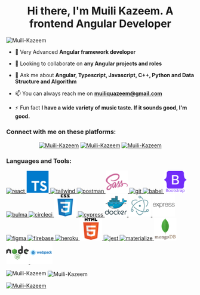 <h1 align="center">Hi there, I'm Muili Kazeem. A frontend Angular Developer</h1>
<p align="left"> <img src="https://komarev.com/ghpvc/?username=Muili-Kazeem&label=Profile%20views&color=0e75b6&style=flat" alt="Muili-Kazeem" /> </p>

- 🌱 Very Advanced **Angular framework developer**

- 👯 Looking to collaborate on **any Angular projects and roles**

- 💬 Ask me about **Angular, Typescript, Javascript, C++, Python and Data Structure and Algorithm**

- 📫 You can always reach me on **muiliquazeem@gmail.com**

<!-- - 📄 Know about my experiences [https://docs.google.com/document/d/1FJh0Pb7lVs23hKnexaKPyjXhN5eGODlkx1N5FwLcxV0/edit?usp=sharing](https://docs.google.com/document/d/1FJh0Pb7lVs23hKnexaKPyjXhN5eGODlkx1N5FwLcxV0/edit?usp=sharing) -->

- ⚡ Fun fact **I have a wide variety of music taste. If it sounds good, I'm good.**

<h3 align="left">Connect with me on these platforms:</h3>
<p align="center">
<a href="https://twitter.com/MuiliKazeem1" target="__blank"><img align="center" src="https://raw.githubusercontent.com/rahuldkjain/github-profile-readme-generator/master/src/images/icons/Social/twitter.svg" alt="Muili-Kazeem" height="50" width="50" /></a>
<a href="https://www.linkedin.com/in/muili-kazeem-5548491a6/" target="__blank"><img align="center" src="https://raw.githubusercontent.com/rahuldkjain/github-profile-readme-generator/master/src/images/icons/Social/linked-in-alt.svg" alt="Muili-Kazeem" height="50" width="50" /></a>
<a href="https://m.facebook.com/khazeem.muili" target="__blank"><img align="center" src="https://raw.githubusercontent.com/rahuldkjain/github-profile-readme-generator/master/src/images/icons/Social/facebook.svg" alt="Muili-Kazeem" height="50" width="50" /></a>
<!-- <a href="https://instagram.com/0tuedon" target="__blank"><img align="center" src="https://raw.githubusercontent.com/rahuldkjain/github-profile-readme-generator/master/src/images/icons/Social/instagram.svg" alt="0tuedon" height="50" width="50" /></a> -->
<!-- <a href="https://medium.com/@tuedontuoyo" target="__blank"><img align="center" src="https://raw.githubusercontent.com/rahuldkjain/github-profile-readme-generator/master/src/images/icons/Social/medium.svg" alt="@tuedontuoyo" height="50" width="50" /></a> -->
</p>

<h3 align="left">Languages and Tools:</h3>

<p align="left">
<a href="https://angular.io/" target="__blank" rel="noreferrer"> <img src="https://cdn.jsdelivr.net/gh/devicons/devicon@latest/icons/angular/angular-original-wordmark.svg" alt="react" width="120" height="60"/> </a> 
<a href="https://www.typescriptlang.org/" target="__blank" rel="noreferrer"> <img src="https://raw.githubusercontent.com/devicons/devicon/master/icons/typescript/typescript-original.svg" alt="typescript" width="60" height="60"/> </a> 
<a href="https://tailwindcss.com/" target="__blank" rel="noreferrer"> <img src="https://www.vectorlogo.zone/logos/tailwindcss/tailwindcss-icon.svg" alt="tailwind" width="60" height="60"/> </a>
<a href="https://postman.com" target="__blank" rel="noreferrer"> <img src="https://www.vectorlogo.zone/logos/getpostman/getpostman-icon.svg" alt="postman" width="60" height="60"/> </a> 
<a href="https://sass-lang.com" target="__blank" rel="noreferrer"> <img src="https://raw.githubusercontent.com/devicons/devicon/master/icons/sass/sass-original.svg" alt="sass" width="60" height="60"/> </a> 
<a href="https://git-scm.com/" target="__blank" rel="noreferrer"> <img src="https://www.vectorlogo.zone/logos/git-scm/git-scm-icon.svg" alt="git" width="60" height="60"/> </a> 
<a href="https://babeljs.io/" target="__blank" rel="noreferrer"> <img src="https://www.vectorlogo.zone/logos/babeljs/babeljs-icon.svg" alt="babel" width="60" height="60"/> </a>
<a href="https://getbootstrap.com" target="__blank" rel="noreferrer"> <img src="https://raw.githubusercontent.com/devicons/devicon/master/icons/bootstrap/bootstrap-plain-wordmark.svg" alt="bootstrap" width="60" height="60"/> </a> 
<a href="https://bulma.io/" target="__blank" rel="noreferrer"> <img src="https://raw.githubusercontent.com/gilbarbara/logos/804dc257b59e144eaca5bc6ffd16949752c6f789/logos/bulma.svg" alt="bulma" width="60" height="60"/> </a> 
<a href="https://circleci.com" target="__blank" rel="noreferrer"> <img src="https://www.vectorlogo.zone/logos/circleci/circleci-icon.svg" alt="circleci" width="60" height="60"/> </a> 
<a href="https://www.w3schools.com/css/" target="__blank" rel="noreferrer"> <img src="https://raw.githubusercontent.com/devicons/devicon/master/icons/css3/css3-original-wordmark.svg" alt="css3" width="60" height="60"/> </a> 
<a href="https://www.cypress.io" target="__blank" rel="noreferrer"> <img src="https://raw.githubusercontent.com/simple-icons/simple-icons/6e46ec1fc23b60c8fd0d2f2ff46db82e16dbd75f/icons/cypress.svg" alt="cypress" width="60" height="60"/> </a> 
<a href="https://www.docker.com/" target="__blank" rel="noreferrer"> <img src="https://raw.githubusercontent.com/devicons/devicon/master/icons/docker/docker-original-wordmark.svg" alt="docker" width="60" height="60"/> </a> 
<a href="https://www.electronjs.org" target="__blank" rel="noreferrer"> <img src="https://raw.githubusercontent.com/devicons/devicon/master/icons/electron/electron-original.svg" alt="electron" width="60" height="60"/> </a> 
<a href="https://expressjs.com" target="__blank" rel="noreferrer"> <img src="https://raw.githubusercontent.com/devicons/devicon/master/icons/express/express-original-wordmark.svg" alt="express" width="60" height="60"/> </a> 
<a href="https://www.figma.com/" target="__blank" rel="noreferrer"> <img src="https://www.vectorlogo.zone/logos/figma/figma-icon.svg" alt="figma" width="60" height="60"/> </a> 
<a href="https://firebase.google.com/" target="__blank" rel="noreferrer"> <img src="https://www.vectorlogo.zone/logos/firebase/firebase-icon.svg" alt="firebase" width="60" height="60"/> </a> 
<a href="https://heroku.com" target="__blank" rel="noreferrer"> <img src="https://www.vectorlogo.zone/logos/heroku/heroku-icon.svg" alt="heroku" width="60" height="60"/> </a> 
<a href="https://www.w3.org/html/" target="__blank" rel="noreferrer"> <img src="https://raw.githubusercontent.com/devicons/devicon/master/icons/html5/html5-original-wordmark.svg" alt="html5" width="60" height="60"/> </a> 
<a href="https://jestjs.io" target="__blank" rel="noreferrer"> <img src="https://www.vectorlogo.zone/logos/jestjsio/jestjsio-icon.svg" alt="jest" width="60" height="60"/> </a> 
<a href="https://materializecss.com/" target="__blank" rel="noreferrer"> <img src="https://raw.githubusercontent.com/prplx/svg-logos/5585531d45d294869c4eaab4d7cf2e9c167710a9/svg/materialize.svg" alt="materialize" width="60" height="60"/> </a> 
<a href="https://www.mongodb.com/" target="_b_lank" rel="noreferrer"> <img src="https://raw.githubusercontent.com/devicons/devicon/master/icons/mongodb/mongodb-original-wordmark.svg" alt="mongodb" width="60" height="60"/> </a>
<a href="https://nodejs.org" target="__blank" rel="noreferrer"> <img src="https://raw.githubusercontent.com/devicons/devicon/master/icons/nodejs/nodejs-original-wordmark.svg" alt="nodejs" width="60" height="60"/> </a>
<a href="https://webpack.js.org" target="__blank" rel="noreferrer"> <img src="https://raw.githubusercontent.com/devicons/devicon/d00d0969292a6569d45b06d3f350f463a0107b0d/icons/webpack/webpack-original-wordmark.svg" alt="webpack" width="60" height="60"/> </a>
</p>

<p><img align="left" src="https://github-readme-stats.vercel.app/api/top-langs?username=Muili-Kazeem&show_icons=true&locale=en&layout=compact" alt="Muili-Kazeem" /></p>

<p>&nbsp;<img align="center" src="https://github-readme-stats.vercel.app/api?username=Muili-Kazeem&show_icons=true&locale=en" alt="Muili-Kazeem" /></p>

<p align="left"> <a href="https://github.com/ryo-ma/github-profile-trophy"><img src="https://github-profile-trophy.vercel.app/?username=Muili-Kazeem" alt="Muili-Kazeem" /></a> </p>

<!-- <p><img align="center" src="https://github-readme-streak-stats.herokuapp.com/?user=0tuedon&" alt="Muili-Kazeem" /></p> -->
